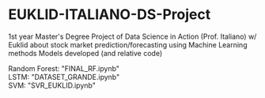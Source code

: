 # EUKLID-ITALIANO-DS-Project
1st year Master's Degree Project of Data Science in Action (Prof. Italiano) w/ Euklid about stock market prediction/forecasting using Machine Learning methods
Models developed (and relative code)

Random Forest: "FINAL_RF.ipynb"<br/>
LSTM: "DATASET_GRANDE.ipynb"<br/>
SVM: "SVR_EUKLID.ipynb"
